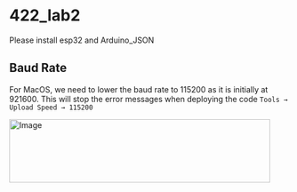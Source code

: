 # 422_lab2
Please install esp32 and Arduino_JSON

## Baud Rate
For MacOS, we need to lower the baud rate to 115200 as it is initially at 921600. This will stop the error messages when deploying the code
```Tools → Upload Speed → 115200```

<img width="469" height="114" alt="Image" src="https://github.com/user-attachments/assets/ba84d6d0-5f07-4f21-97fa-840a8535f21c" />
